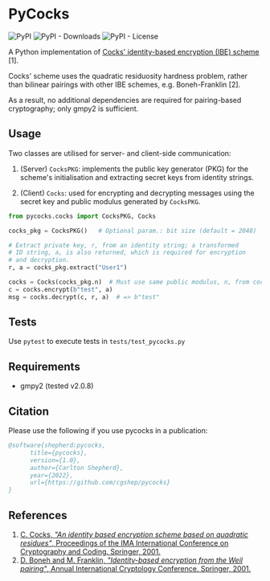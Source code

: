 # PyCocks

<p>
   <img alt="PyPI" src="https://img.shields.io/pypi/v/pycocks">
   <img alt="PyPI - Downloads" src="https://img.shields.io/pypi/dm/pycocks">
   <img alt="PyPI - License" src="https://img.shields.io/pypi/l/pycocks?label=license">
</p>

A Python implementation of [Cocks' identity-based encryption (IBE) scheme](https://en.wikipedia.org/wiki/Cocks_IBE_scheme) [1].

Cocks' scheme uses the quadratic residuosity hardness problem, rather than bilinear pairings with other IBE schemes, e.g. Boneh-Franklin [2]. 

As a result, no additional dependencies are required for pairing-based cryptography; only gmpy2 is sufficient.

## Usage

Two classes are utilised for server- and client-side communication:

1. (Server) ```CocksPKG```: implements the public key generator (PKG) for the scheme's initialisation and extracting secret keys from identity strings.

2. (Client) ```Cocks```: used for encrypting and decrypting messages using the secret key and public modulus generated by ```CocksPKG```.

```python
from pycocks.cocks import CocksPKG, Cocks

cocks_pkg = CocksPKG()   # Optional param.: bit size (default = 2048)

# Extract private key, r, from an identity string; a transformed
# ID string, a, is also returned, which is required for encryption
# and decryption.
r, a = cocks_pkg.extract("User1")

cocks = Cocks(cocks_pkg.n)  # Must use same public modulus, n, from cocks_pkg
c = cocks.encrypt(b"test", a)
msg = cocks.decrypt(c, r, a)  # => b"test"
```

## Tests

Use ```pytest``` to execute tests in ```tests/test_pycocks.py```

## Requirements

- gmpy2 (tested v2.0.8)

## Citation

Please use the following if you use pycocks in a publication:

```bibtex
@software{shepherd:pycocks,
      title={pycocks},
      version={1.0},
      author={Carlton Shepherd},
      year={2022},
      url={https://github.com/cgshep/pycocks}
}
```

## References

1. [C. Cocks, *"An identity based encryption scheme based on quadratic residues"*, Proceedings of the IMA International Conference on Cryptography and Coding. Springer, 2001.](https://link.springer.com/chapter/10.1007/3-540-45325-3_32)
2. [D. Boneh and M. Franklin, *"Identity-based encryption from the Weil pairing"*, Annual International Cryptology Conference. Springer, 2001.](https://search.proquest.com/docview/918831320?pq-origsite=gscholar)
